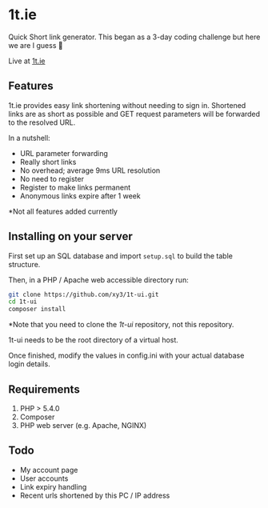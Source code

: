 # 1t.ie
Quick Short link generator. This began as a 3-day coding challenge but here we are I guess 🤷

Live at [1t.ie](https://1t.ie)

## Features

1t.ie provides easy link shortening without needing to sign in. 
Shortened links are as short as possible and GET request parameters will be forwarded
to the resolved URL.

In a nutshell:
- URL parameter forwarding
- Really short links
- No overhead; average 9ms URL resolution  
- No need to register
- Register to make links permanent
- Anonymous links expire after 1 week

\*Not all features added currently  


## Installing on your server

First set up an SQL database and import `setup.sql` to build the table structure.

Then, in a PHP / Apache web accessible directory run:
```bash
git clone https://github.com/xy3/1t-ui.git
cd 1t-ui
composer install
```
*Note that you need to clone the *1t-ui* repository, not this repository.

1t-ui needs to be the root directory of a virtual host.

Once finished, modify the values in config.ini with your actual database login details.

## Requirements

1. PHP > 5.4.0
2. Composer
3. PHP web server (e.g. Apache, NGINX)

## Todo
- My account page
- User accounts
- Link expiry handling
- Recent urls shortened by this PC / IP address
